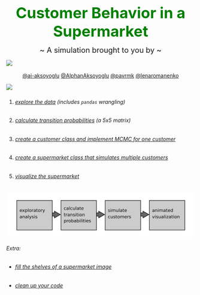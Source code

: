 <p style="text-align:center"><span style='color:green;font-size:40px'><strong>Customer Behavior in a Supermarket</strong></span></p>

<p style="text-align:center"><span style='font-size:20px'>~ A simulation brought to you by ~</span></p>

<img src="http://charterelevator.com/wp-content/uploads/2018/01/four-of-a-kind.png" width="300px" />

<p align = "center"><a href="https://github.com/ai-aksoyoglu">@ai-aksoyoglu</a> <a href="https://github.com/AlphanAksoyoglu">@AlphanAksoyoglu</a>  
<a href="https://github.com/pavrmk">@pavrmk</a>  
<a href="https://github.com/lenaromanenko">@lenaromanenko</a></p>

<img src="https://user-images.githubusercontent.com/50272605/110110499-32cd5b80-7daf-11eb-9e0e-354ed4e48956.png" />







1. ###### [explore the data](https://krspiced.pythonanywhere.com/chapters/project_markov/data_analysis.html#explore-supermarket-data) (includes `pandas` wrangling)

2. ###### [calculate transition probabilities](https://krspiced.pythonanywhere.com/chapters/project_markov/markov_chain/README.html#transition-probs) (a 5x5 matrix)

3. ###### [create a customer class and implement MCMC for one customer](https://krspiced.pythonanywhere.com/chapters/project_markov/classes/README.html#mcmc-simu)

4. ###### [create a supermarket class that simulates multiple customers](https://krspiced.pythonanywhere.com/chapters/project_markov/program_design/README.html#sim-population)

5. ###### [visualize the supermarket](https://krspiced.pythonanywhere.com/chapters/project_markov/classes/inheritance.html#draw-from-tiles)



<img src="./data/roadmap1.png" style="zoom:50%" />

###### Extra:

- ###### [fill the shelves of a supermarket image](https://krspiced.pythonanywhere.com/chapters/project_markov/numpy/README.html#fill-shelves)

- ###### [clean up your code](https://krspiced.pythonanywhere.com/chapters/project_markov/python_code_style/pep8_code_style.html#pylint-ex)  